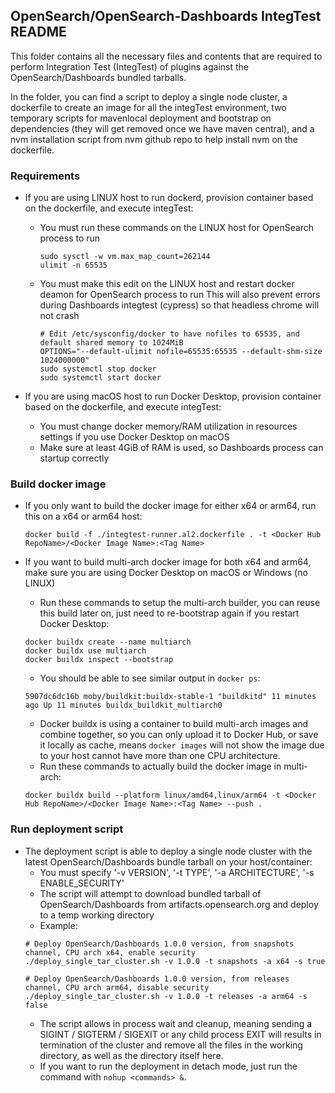 ## OpenSearch/OpenSearch-Dashboards IntegTest README

This folder contains all the necessary files and contents that are required to perform Integration Test (IntegTest) of plugins against
the OpenSearch/Dashboards bundled tarballs.

In the folder, you can find a script to deploy a single node cluster, a dockerfile to create an image for all the integTest environment,
two temporary scripts for mavenlocal deployment and bootstrap on dependencies (they will get removed once we have maven central), and a
nvm installation script from nvm github repo to help install nvm on the dockerfile.

### Requirements
* If you are using LINUX host to run dockerd, provision container based on the dockerfile, and execute integTest:
  * You must run these commands on the LINUX host for OpenSearch process to run
    ```
    sudo sysctl -w vm.max_map_count=262144
    ulimit -n 65535
    ```

  * You must make this edit on the LINUX host and restart docker deamon for OpenSearch process to run
    This will also prevent errors during Dashboards integtest (cypress) so that headless chrome will not crash
    ```
    # Edit /etc/sysconfig/docker to have nofiles to 65535, and default shared memory to 1024MiB
    OPTIONS="--default-ulimit nofile=65535:65535 --default-shm-size 1024000000"
    sudo systemctl stop docker
    sudo systemctl start docker
    ```

* If you are using macOS host to run Docker Desktop, provision container based on the dockerfile, and execute integTest:
  * You must change docker memory/RAM utilization in resources settings if you use Docker Desktop on macOS
  * Make sure at least 4GiB of RAM is used, so Dashboards process can startup correctly

### Build docker image
* If you only want to build the docker image for either x64 or arm64, run this on a x64 or arm64 host:
  ```
  docker build -f ./integtest-runner.al2.dockerfile . -t <Docker Hub RepoName>/<Docker Image Name>:<Tag Name>
  ```

* If you want to build multi-arch docker image for both x64 and arm64, make sure you are using Docker Desktop on macOS or Windows (no LINUX)
  * Run these commands to setup the multi-arch builder, you can reuse this build later on, just need to re-bootstrap again if you restart Docker Desktop:
  ```
  docker buildx create --name multiarch
  docker buildx use multiarch
  docker buildx inspect --bootstrap
  ```
  * You should be able to see similar output in `docker ps`:
  ```
  5907dc6dc16b moby/buildkit:buildx-stable-1 "buildkitd" 11 minutes ago Up 11 minutes buildx_buildkit_multiarch0
  ```
  * Docker buildx is using a container to build multi-arch images and combine together, so you can only upload it to Docker Hub,
    or save it locally as cache, means `docker images` will not show the image due to your host cannot have more than one CPU architecture.
  * Run these commands to actually build the docker image in multi-arch:
  ```
  docker buildx build --platform linux/amd64,linux/arm64 -t <Docker Hub RepoName>/<Docker Image Name>:<Tag Name> --push .
  ```

### Run deployment script
* The deployment script is able to deploy a single node cluster with the latest OpenSearch/Dashboards bundle tarball on your host/container:
  * You must specify '-v VERSION', '-t TYPE', '-a ARCHITECTURE', '-s ENABLE_SECURITY'
  * The script will attempt to download bundled tarball of OpenSearch/Dashboards from artifacts.opensearch.org and deploy to a temp working directory
  * Example:
  ```
  # Deploy OpenSearch/Dashboards 1.0.0 version, from snapshots channel, CPU arch x64, enable security
  ./deploy_single_tar_cluster.sh -v 1.0.0 -t snapshots -a x64 -s true

  # Deploy OpenSearch/Dashboards 1.0.0 version, from releases channel, CPU arch arm64, disable security
  ./deploy_single_tar_cluster.sh -v 1.0.0 -t releases -a arm64 -s false
  ```
  * The script allows in process wait and cleanup, meaning sending a SIGINT / SIGTERM / SIGEXIT or any child process EXIT will results in termination of the
    cluster and remove all the files in the working directory, as well as the directory itself here.
  * If you want to run the deployment in detach mode, just run the command with `nohup <commands> &`.


